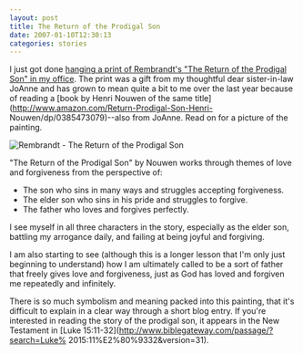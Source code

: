 ```yaml
---
layout: post
title: The Return of the Prodigal Son
date: 2007-01-10T12:30:13
categories: stories
---
```


I just got done [hanging a print of Rembrandt's "The Return of the Prodigal
Son" in my office](http://www.flickr.com/photos/markbenson/352426445/). The
print was a gift from my thoughtful dear sister-in-law JoAnne and has grown to
mean quite a bit to me over the last year because of reading a [book by Henri
Nouwen of the same title](http://www.amazon.com/Return-Prodigal-Son-Henri-
Nouwen/dp/0385473079)\--also from JoAnne. Read on for a picture of the
painting.


![Rembrandt - The Return of the Prodigal
Son](http://farm1.static.flickr.com/161/352538426_03b45e7579_o.jpg)

"The Return of the Prodigal Son" by Nouwen works through themes of love and
forgiveness from the perspective of:

  * The son who sins in many ways and struggles accepting forgiveness.
  * The elder son who sins in his pride and struggles to forgive.
  * The father who loves and forgives perfectly.

I see myself in all three characters in the story, especially as the elder
son, battling my arrogance daily, and failing at being joyful and forgiving.

I am also starting to see (although this is a longer lesson that I'm only just
beginning to understand) how I am ultimately called to be a sort of father
that freely gives love and forgiveness, just as God has loved and forgiven me
repeatedly and infinitely.

There is so much symbolism and meaning packed into this painting, that it's
difficult to explain in a clear way through a short blog entry. If you're
interested in reading the story of the prodigal son, it appears in the New
Testament in [Luke 15:11-32](http://www.biblegateway.com/passage/?search=Luke%
2015:11%E2%80%9332&version=31).


